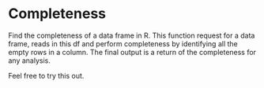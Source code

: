 # Completeness
Find the completeness of a data frame in R. This function request for a data frame, reads in this df and perform completeness by identifying all the empty rows in a column.
The final output is a return of the completeness for any analysis.

Feel free to try this out. 

